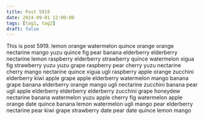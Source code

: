 ```yaml
---
title: Post 5919
date: 2024-09-01 12:00:00
tags: [tag1, tag2]
draft: false
---
```

This is post 5919.
lemon
orange
watermelon
quince
orange
orange
nectarine
mango
yuzu
quince
fig
pear
banana
elderberry
elderberry
nectarine
lemon
raspberry
elderberry
strawberry
quince
watermelon
xigua
fig
strawberry
yuzu
yuzu
grape
raspberry
pear
cherry
yuzu
nectarine
cherry
mango
nectarine
quince
xigua
ugli
raspberry
apple
orange
zucchini
elderberry
kiwi
apple
grape
apple
elderberry
watermelon
mango
banana
grape
banana
elderberry
orange
mango
ugli
nectarine
zucchini
banana
pear
ugli
apple
elderberry
elderberry
elderberry
zucchini
grape
honeydew
nectarine
banana
watermelon
yuzu
apple
cherry
fig
watermelon
apple
orange
date
quince
banana
lemon
watermelon
ugli
mango
pear
elderberry
nectarine
pear
kiwi
grape
strawberry
date
pear
date
quince
lemon
mango
